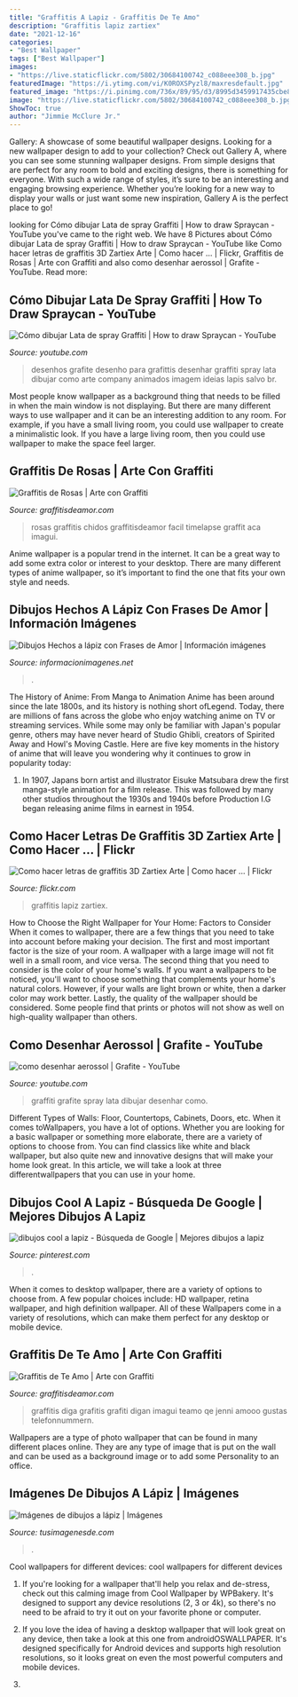 ```yaml
---
title: "Graffitis A Lapiz - Graffitis De Te Amo"
description: "Graffitis lapiz zartiex"
date: "2021-12-16"
categories:
- "Best Wallpaper"
tags: ["Best Wallpaper"]
images:
- "https://live.staticflickr.com/5802/30684100742_c088eee308_b.jpg"
featuredImage: "https://i.ytimg.com/vi/K0ROXSPyzl8/maxresdefault.jpg"
featured_image: "https://i.pinimg.com/736x/89/95/d3/8995d3459917435cbe84a0aa649b90ff.jpg"
image: "https://live.staticflickr.com/5802/30684100742_c088eee308_b.jpg"
ShowToc: true
author: "Jimmie McClure Jr."
---
```



Gallery: A showcase of some beautiful wallpaper designs.
Looking for a new wallpaper design to add to your collection? Check out Gallery A, where you can see some stunning wallpaper designs. From simple designs that are perfect for any room to bold and exciting designs, there is something for everyone. With such a wide range of styles, it’s sure to be an interesting and engaging browsing experience. Whether you’re looking for a new way to display your walls or just want some new inspiration, Gallery A is the perfect place to go!
		
		
		
		
		
		
		
	

		
looking for Cómo dibujar Lata de spray Graffiti | How to draw Spraycan - YouTube you've came to the right web. We have 8 Pictures about Cómo dibujar Lata de spray Graffiti | How to draw Spraycan - YouTube like Como hacer letras de graffitis 3D Zartiex Arte | Como hacer … | Flickr, Graffitis de Rosas | Arte con Graffiti and also como desenhar aerossol | Grafite - YouTube. Read more:
		
    
## Cómo Dibujar Lata De Spray Graffiti | How To Draw Spraycan - YouTube

<img loading=lazy src="https://i.ytimg.com/vi/jOw2UyB9Xfk/hqdefault.jpg" onerror="this.onerror=null;this.src='https://tse2.mm.bing.net/th?id=OIP.xlsMgfDbtVjMKgeEs0INsgHaFj&amp;pid=15.1';" alt="Cómo dibujar Lata de spray Graffiti | How to draw Spraycan - YouTube">

_Source: youtube.com_

>desenhos grafite desenho para grafittis desenhar graffiti spray lata dibujar como arte company animados imagem ideias lapis salvo br. 

	

Most people know wallpaper as a background thing that needs to be filled in when the main window is not displaying. But there are many different ways to use wallpaper and it can be an interesting addition to any room. For example, if you have a small living room, you could use wallpaper to create a minimalistic look. If you have a large living room, then you could use wallpaper to make the space feel larger.

    
## Graffitis De Rosas | Arte Con Graffiti

<img loading=lazy src="http://graffitisdeamor.com/wp-content/uploads/2016/06/Graffitis-de-Rosas-Dibujos.jpg" onerror="this.onerror=null;this.src='https://tse2.mm.bing.net/th?id=OIP.cHpMu5wT8mPtRk9oIsFKfAHaJ4&amp;pid=15.1';" alt="Graffitis de Rosas | Arte con Graffiti">

_Source: graffitisdeamor.com_

>rosas graffitis chidos graffitisdeamor facil timelapse graffit aca imagui. 

	

Anime wallpaper is a popular trend in the internet. It can be a great way to add some extra color or interest to your desktop. There are many different types of anime wallpaper, so it’s important to find the one that fits your own style and needs.

    
## Dibujos Hechos A Lápiz Con Frases De Amor | Información Imágenes

<img loading=lazy src="https://informacionimagenes.net/wp-content/uploads/2016/03/imagenes-a-lapiz-de-amor-con-frases-13-550x413.jpg" onerror="this.onerror=null;this.src='https://tse1.mm.bing.net/th?id=OIP.4RrBlq_AbohWlqbXcQKh5wHaFj&amp;pid=15.1';" alt="Dibujos Hechos a lápiz con Frases de Amor | Información imágenes">

_Source: informacionimagenes.net_

>. 

	

The History of Anime: From Manga to Animation
Anime has been around since the late 1800s, and its history is nothing short ofLegend. Today, there are millions of fans across the globe who enjoy watching anime on TV or streaming services. While some may only be familiar with Japan's popular genre, others may have never heard of Studio Ghibli, creators of Spirited Away and Howl's Moving Castle. Here are five key moments in the history of anime that will leave you wondering why it continues to grow in popularity today:
1) In 1907, Japans born artist and illustrator Eisuke Matsubara drew the first manga-style animation for a film release. This was followed by many other studios throughout the 1930s and 1940s before Production I.G began releasing anime films in earnest in 1954.

    
## Como Hacer Letras De Graffitis 3D Zartiex Arte | Como Hacer … | Flickr

<img loading=lazy src="https://live.staticflickr.com/5802/30684100742_c088eee308_b.jpg" onerror="this.onerror=null;this.src='https://tse4.mm.bing.net/th?id=OIP.iRVJfSyZg-EjlzCO2ansrwHaFj&amp;pid=15.1';" alt="Como hacer letras de graffitis 3D Zartiex Arte | Como hacer … | Flickr">

_Source: flickr.com_

>graffitis lapiz zartiex. 

	

How to Choose the Right Wallpaper for Your Home: Factors to Consider
When it comes to wallpaper, there are a few things that you need to take into account before making your decision. The first and most important factor is the size of your room. A wallpaper with a large image will not fit well in a small room, and vice versa. 
The second thing that you need to consider is the color of your home's walls. If you want a wallpapers to be noticed, you'll want to choose something that complements your home's natural colors. However, if your walls are light brown or white, then a darker color may work better. 
Lastly, the quality of the wallpaper should be considered. Some people find that prints or photos will not show as well on high-quality wallpaper than others.

    
## Como Desenhar Aerossol | Grafite - YouTube

<img loading=lazy src="https://i.ytimg.com/vi/K0ROXSPyzl8/maxresdefault.jpg" onerror="this.onerror=null;this.src='https://tse3.mm.bing.net/th?id=OIP.9ls6zDrFvcw1VgH1DwQ_KwHaEK&amp;pid=15.1';" alt="como desenhar aerossol | Grafite - YouTube">

_Source: youtube.com_

>graffiti grafite spray lata dibujar desenhar como. 

	

Different Types of Walls: Floor, Countertops, Cabinets, Doors, etc.
When it comes toWallpapers, you have a lot of options. Whether you are looking for a basic wallpaper or something more elaborate, there are a variety of options to choose from. You can find classics like white and black wallpaper, but also quite new and innovative designs that will make your home look great. In this article, we will take a look at three differentwallpapers that you can use in your home.

    
## Dibujos Cool A Lapiz - Búsqueda De Google | Mejores Dibujos A Lapiz

<img loading=lazy src="https://i.pinimg.com/736x/89/95/d3/8995d3459917435cbe84a0aa649b90ff.jpg" onerror="this.onerror=null;this.src='https://tse1.mm.bing.net/th?id=OIP.T9zzQMrHid4iH5NONTPAdAHaMW&amp;pid=15.1';" alt="dibujos cool a lapiz - Búsqueda de Google | Mejores dibujos a lapiz">

_Source: pinterest.com_

>. 

	

When it comes to desktop wallpaper, there are a variety of options to choose from. A few popular choices include: HD wallpaper, retina wallpaper, and high definition wallpaper. All of these Wallpapers come in a variety of resolutions, which can make them perfect for any desktop or mobile device. 

    
## Graffitis De Te Amo | Arte Con Graffiti

<img loading=lazy src="http://graffitisdeamor.com/wp-content/uploads/2016/05/Graffitis-de-Te-Amo-9.png.jpg" onerror="this.onerror=null;this.src='https://tse4.mm.bing.net/th?id=OIP.eOk8AlkmfrtrrfVYjvlf3AHaFj&amp;pid=15.1';" alt="Graffitis de Te Amo | Arte con Graffiti">

_Source: graffitisdeamor.com_

>graffitis diga grafitis grafiti digan imagui teamo qe jenni amooo gustas telefonnummern. 

	



Wallpapers are a type of photo wallpaper that can be found in many different places online. They are any type of image that is put on the wall and can be used as a background image or to add some Personality to an office.

    
## Imágenes De Dibujos A Lápiz | Imágenes

<img loading=lazy src="http://tusimagenesde.com/wp-content/uploads/2014/12/dibujos-a-lapiz-3.jpg" onerror="this.onerror=null;this.src='https://tse4.mm.bing.net/th?id=OIP.S_xBvrGQO3iqsmMcxODWaQHaFj&amp;pid=15.1';" alt="Imágenes de dibujos a lápiz | Imágenes">

_Source: tusimagenesde.com_

>. 

	

Cool wallpapers for different devices:
cool wallpapers for different devices 

1. If you're looking for a wallpaper that'll help you relax and de-stress, check out this calming image from Cool Wallpaper by WPBakery. It's designed to support any device resolutions (2, 3 or 4k), so there's no need to be afraid to try it out on your favorite phone or computer.

2. If you love the idea of having a desktop wallpaper that will look great on any device, then take a look at this one from androidOSWALLPAPER. It's designed specifically for Android devices and supports high resolution resolutions, so it looks great on even the most powerful computers and mobile devices.

3.

